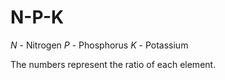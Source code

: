 # N-P-K

*N* -  Nitrogen
*P* - Phosphorus
*K* - Potassium

The numbers represent the ratio of each element.